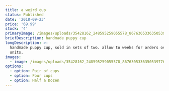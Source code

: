 ```yaml
---
title: a weird cup
status: Published
date: '2018-09-23'
price: '69.99'
stock: '4'
primaryImage: /images/uploads/35428162_248595259055578_8676305336350539776_n.jpg
briefDescription: handmade puppy cup
longDescription: >-
  handmade puppy cup, sold in sets of two. allow to weeks for orders over 2
  units.
images:
  - image: /images/uploads/35428162_248595259055578_8676305336350539776_n.jpg
options:
  - option: Pair of cups
  - option: Four cups
  - option: Half a Dozen
---
```


